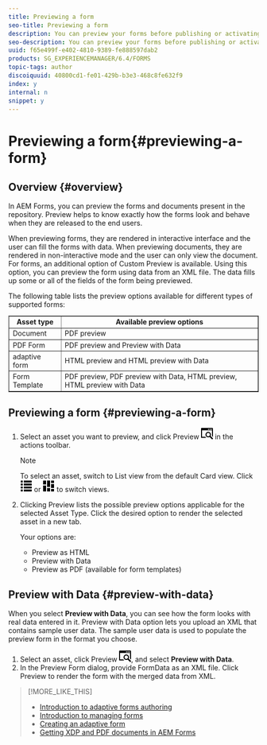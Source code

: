 ```yaml
---
title: Previewing a form
seo-title: Previewing a form
description: You can preview your forms before publishing or activating to ensure it meets the expectations. Preview options may vary across the supported form types.
seo-description: You can preview your forms before publishing or activating to ensure it meets the expectations. Preview options may vary across the supported form types.
uuid: f65e499f-e402-4810-9389-fe888597dab2
products: SG_EXPERIENCEMANAGER/6.4/FORMS
topic-tags: author
discoiquuid: 40800cd1-fe01-429b-b3e3-468c8fe632f9
index: y
internal: n
snippet: y
---
```


# Previewing a form{#previewing-a-form}

<!--
Comment Type: remark
Last Modified By: (asgupta)
Last Modified Date: 2017-11-30T06:08:07.066-0500
<p>Link to the following articles if and when these are created. For now these are not part of the content plan.<br /> </p>
<ol>
<li>Creating Custom Data for adaptive form</li>
<li>Creating Custom Data for XFA/Mobile Forms</li>
<li>Previewing your AFs for different devices</li>
</ol>
<p>Link to these articles when they are published live:<br /> </p>
<ol>
<li>Prepopulating and customizing adaptive forms: /content/help/en/aem-forms/6/prepopulate-customize-adaptive-forms.html</li>
</ol>
-->

## Overview {#overview}

In AEM Forms, you can preview the forms and documents present in the repository. Preview helps to know exactly how the forms look and behave when they are released to the end users.

When previewing forms, they are rendered in interactive interface and the user can fill the forms with data. When previewing documents, they are rendered in non-interactive mode and the user can only view the document. For forms, an additional option of Custom Preview is available. Using this option, you can preview the form using data from an XML file. The data fills up some or all of the fields of the form being previewed.

The following table lists the preview options available for different types of supported forms:

<table border="1" cellpadding="1" cellspacing="1" width="100%"> 
 <tbody>
  <tr>
   <td style="text-align: center;"><strong>Asset type</strong><br /> </td> 
   <td style="text-align: center;"><strong>Available preview options</strong><br /> </td> 
  </tr>
  <tr>
   <td>Document</td> 
   <td>PDF preview</td> 
  </tr>
  <tr>
   <td>PDF Form</td> 
   <td>PDF preview and Preview with Data<br /> </td> 
  </tr>
  <tr>
   <td>adaptive form</td> 
   <td>HTML preview and HTML preview with Data</td> 
  </tr>
  <tr>
   <td>Form Template</td> 
   <td>PDF preview, PDF preview with Data, HTML preview, HTML preview with Data<br /> </td> 
  </tr>
 </tbody>
</table>

## Previewing a form {#previewing-a-form}

1. Select an asset you want to preview, and click Preview ![](assets/aem6forms_preview.png) in the actions toolbar.

   >[!NOTE]
   >
   >To select an asset, switch to List view from the default Card view. Click ![](assets/aem6forms_viewlist.png) or ![](assets/aem6forms_viewcard.png) to switch views.

1. Clicking Preview lists the possible preview options applicable for the selected Asset Type. Click the desired option to render the selected asset in a new tab.

   Your options are:

    * Preview as HTML
    * Preview with Data
    * Preview as PDF (available for form templates)

## Preview with Data {#preview-with-data}

When you select **Preview with Data**, you can see how the form looks with real data entered in it. Preview with Data option lets you upload an XML that contains sample user data. The sample user data is used to populate the preview form in the format you choose.

1. Select an asset, click Preview ![](assets/aem6forms_preview.png), and select **Preview with Data**.
1. In the Preview Form dialog, provide FormData as an XML file. Click Preview to render the form with the merged data from XML.

>[!MORE_LIKE_THIS]
>
>* [Introduction to adaptive forms authoring](../../forms/using/introduction-forms-authoring.md)
>* [Introduction to managing forms](../../forms/using/introduction-managing-forms.md)
>* [Creating an adaptive form](../../forms/using/creating-adaptive-form.md)
>* [Getting XDP and PDF documents in AEM Forms](../../forms/using/get-xdp-pdf-documents-aem.md)
